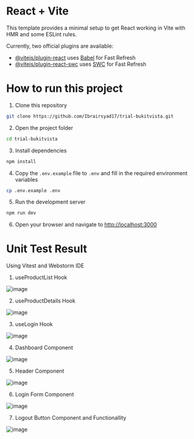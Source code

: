 # React + Vite

This template provides a minimal setup to get React working in Vite with HMR and some ESLint rules.

Currently, two official plugins are available:

- [@vitejs/plugin-react](https://github.com/vitejs/vite-plugin-react/blob/main/packages/plugin-react/README.md) uses [Babel](https://babeljs.io/) for Fast Refresh
- [@vitejs/plugin-react-swc](https://github.com/vitejs/vite-plugin-react-swc) uses [SWC](https://swc.rs/) for Fast Refresh

# How to run this project

1. Clone this repository

```bash
git clone https://github.com/Ibrairsyad17/trial-bukitvista.git
```

2. Open the project folder

```bash
cd trial-bukitvista
```

3. Install dependencies

```bash
npm install
```

4. Copy the `.env.example` file to `.env` and fill in the required environment variables

```bash
cp .env.example .env
```
5. Run the development server

```bash
npm run dev
```

6. Open your browser and navigate to [http://localhost:3000](http://localhost:3000)

# Unit Test Result

Using Vitest and Webstorm IDE

1. useProductList Hook

![image](https://github.com/user-attachments/assets/8bb1567d-366c-45d3-9f01-d35e0838f189)

2. useProductDetails Hook

![image](https://github.com/user-attachments/assets/1abddc79-1ea8-4e5e-bd54-54b6a8778b6f)

3. useLogin Hook

![image](https://github.com/user-attachments/assets/53812954-207c-4a2f-bae3-6913d90a5315)

4. Dashboard Component

![image](https://github.com/user-attachments/assets/1455f8db-c29b-45b6-978c-29a131a0cc24)

5. Header Component

![image](https://github.com/user-attachments/assets/5be0f290-4d7c-4cc3-a0a5-b9456cdd246a)

6. Login Form Component

![image](https://github.com/user-attachments/assets/b971011b-97ae-4703-844e-14de950149ec)

7. Logout Button Component and Functionallity

![image](https://github.com/user-attachments/assets/eea91657-e7da-497e-ab10-0e910c82cfa4)

